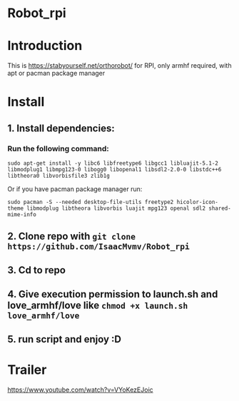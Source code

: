 # Robot_rpi
# Introduction
This is https://stabyourself.net/orthorobot/ for RPI, only armhf required, with apt or pacman package manager
# Install
## 1. Install dependencies:
### Run the following command:
```
sudo apt-get install -y libc6 libfreetype6 libgcc1 libluajit-5.1-2 libmodplug1 libmpg123-0 libogg0 libopenal1 libsdl2-2.0-0 libstdc++6 libtheora0 libvorbisfile3 zlib1g
```
Or if you have pacman package manager run:
```
sudo pacman -S --needed desktop-file-utils freetype2 hicolor-icon-theme libmodplug libtheora libvorbis luajit mpg123 openal sdl2 shared-mime-info
```
## 2. Clone repo with ```git clone https://github.com/IsaacMvmv/Robot_rpi```
## 3. Cd to repo
## 4. Give execution permission to launch.sh and love_armhf/love like ```chmod +x launch.sh love_armhf/love```
## 5. run script and enjoy :D


# Trailer

https://www.youtube.com/watch?v=VYoKezEJoic
